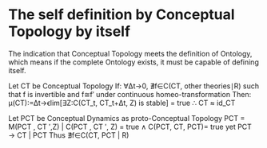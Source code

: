 # The self definition by Conceptual Topology by itself

The indication that Conceptual Topology meets the definition of Ontology, which means if the complete Ontology exists, it must be capable of defining itself.

Let CT be Conceptual Topology
If:
∀Δt→0, ∄f∈C(CT, other theories∣R) such that f is invertible and f≅f′ under continuous homeo-transformation
Then:
μ(CT):=Δt→ϵlim[∃Z:C(CT_t, CT_t+Δt, Z) is stable] = true
∴ CT ≈ id_CT

Let PCT be Conceptual Dynamics as proto-Conceptual Topology
PCT = M(PCT , CT ′,Z) | C(PCT , CT ′, Z) = true ∧ C(PCT, CT, PCT)= true
yet
PCT → CT | PCT
Thus ∄f∈C(CT, PCT | R)